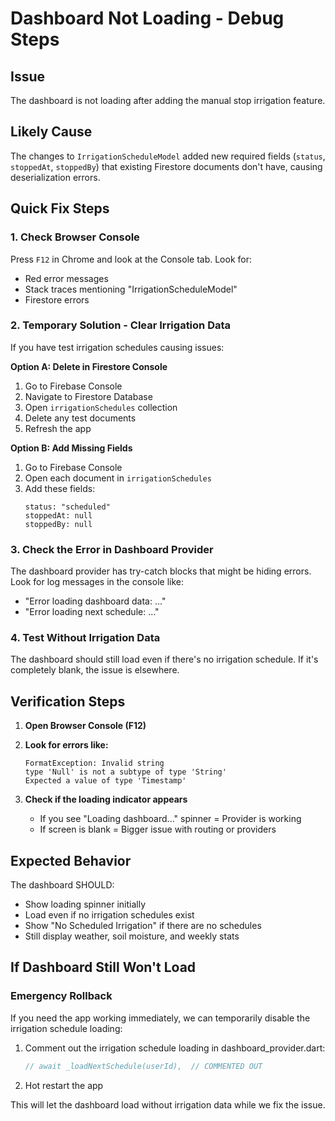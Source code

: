 # Dashboard Not Loading - Debug Steps

## Issue
The dashboard is not loading after adding the manual stop irrigation feature.

## Likely Cause
The changes to `IrrigationScheduleModel` added new required fields (`status`, `stoppedAt`, `stoppedBy`) that existing Firestore documents don't have, causing deserialization errors.

## Quick Fix Steps

### 1. Check Browser Console
Press `F12` in Chrome and look at the Console tab. Look for:
- Red error messages
- Stack traces mentioning "IrrigationScheduleModel"
- Firestore errors

### 2. Temporary Solution - Clear Irrigation Data
If you have test irrigation schedules causing issues:

**Option A: Delete in Firestore Console**
1. Go to Firebase Console
2. Navigate to Firestore Database
3. Open `irrigationSchedules` collection
4. Delete any test documents
5. Refresh the app

**Option B: Add Missing Fields**
1. Go to Firebase Console
2. Open each document in `irrigationSchedules`
3. Add these fields:
   ```
   status: "scheduled"
   stoppedAt: null
   stoppedBy: null
   ```

### 3. Check the Error in Dashboard Provider
The dashboard provider has try-catch blocks that might be hiding errors. Look for log messages in the console like:
- "Error loading dashboard data: ..."
- "Error loading next schedule: ..."

### 4. Test Without Irrigation Data
The dashboard should still load even if there's no irrigation schedule. If it's completely blank, the issue is elsewhere.

## Verification Steps

1. **Open Browser Console (F12)**
2. **Look for errors like:**
   ```
   FormatException: Invalid string
   type 'Null' is not a subtype of type 'String'
   Expected a value of type 'Timestamp'
   ```

3. **Check if the loading indicator appears**
   - If you see "Loading dashboard..." spinner = Provider is working
   - If screen is blank = Bigger issue with routing or providers

## Expected Behavior

The dashboard SHOULD:
- Show loading spinner initially
- Load even if no irrigation schedules exist
- Show "No Scheduled Irrigation" if there are no schedules
- Still display weather, soil moisture, and weekly stats

## If Dashboard Still Won't Load

### Emergency Rollback
If you need the app working immediately, we can temporarily disable the irrigation schedule loading:

1. Comment out the irrigation schedule loading in dashboard_provider.dart:
   ```dart
   // await _loadNextSchedule(userId),  // COMMENTED OUT
   ```

2. Hot restart the app

This will let the dashboard load without irrigation data while we fix the issue.

